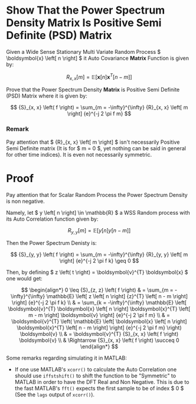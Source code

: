 # Show That the Power Spectrum Density Matrix Is Positive Semi Definite (PSD) Matrix

Given a Wide Sense Stationary Multi Variate Random Process $ \boldsymbol{x} \left[ n \right] $ it Auto Covariance **Matrix** Function is given by:

$$ {R}_{x, x} \left[ m \right] = \mathbb{E} \left[ \boldsymbol{x} \left[ n \right] \boldsymbol{x}^{T} \left[ n - m \right] \right] $$

Prove that the Power Spectrum Density **Matrix** is Positive Semi Definite (PSD) Matrix where it is given by:

$$ {S}_{x, x} \left( f \right) = \sum_{m = -\infty}^{\infty} {R}_{x, x} \left[ m \right] {e}^{-j 2 \pi f m} $$

### Remark
Pay attention that $ {R}_{x, x} \left[ m \right] $ isn't necessarily Positive Semi Definite matrix (It is for $ m = 0 $, yet nothing can be said in general for other time indices). It is even not necessarily  symmetric.

# Proof

Pay attention that for Scalar Random Process the Power Spectrum Density is non negative.

Namely, let $ y \left[ n \right] \in \mathbb{R} $ a WSS Random process with its Auto Correlation function given by:

$$ {R}_{y, y} \left[ m \right] = \mathbb{E} \left[ y \left[ n \right] y \left[ n - m \right] \right] $$

Then the Power Spectrum Denisty is:

$$ {S}_{y, y} \left( f \right) = \sum_{m = -\infty}^{\infty} {R}_{y, y} \left[ m \right] {e}^{-j 2 \pi f k} \geq 0 $$

Then, by defining $ z \left( t \right) = \boldsymbol{v}^{T} \boldsymbol{x} $ one would get:

$$ \begin{align*}
0 \leq {S}_{z, z} \left( f \right) & =  \sum_{m = -\infty}^{\infty} \mathbb{E} \left[ z \left[ n \right] {z}^{T} \left[ n - m \right] \right] {e}^{-j 2 \pi f k} \\
& = \sum_{k = -\infty}^{\infty} \mathbb{E} \left[ \boldsymbol{v}^{T} \boldsymbol{x} \left[ n \right] \boldsymbol{x}^{T} \left[ m - m \right] \boldsymbol{v} \right] {e}^{-j 2 \pi f m} \\
& = \boldsymbol{v}^{T} \left( \mathbb{E} \left[ \boldsymbol{x} \left[ n \right] \boldsymbol{x}^{T} \left[ n - m \right] \right] {e}^{-j 2 \pi f m} \right) \boldsymbol{v} \\
& = \boldsymbol{v}^{T} {S}_{x, x} \left( f \right) \boldsymbol{v} \\
& \Rightarrow {S}_{x, x} \left( f \right) \succeq 0
\end{align*} $$

Some remarks regarding simulating it in MATLAB:

 * If one use MATLAB's `xcorr()` to calculate the Auto Correlation one should use `iffstshift()` to shift the function to be "Symmetric" to MATLAB in order to have the DFT Real and Non Negative. This is due to the fast MATLAB's `fft()` expects the first sample to be of index $ 0 $ (See the `lags` output of `xcorr()`).